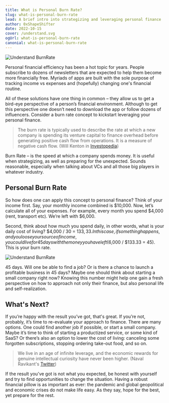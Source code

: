 ```yaml
---
title: What is Personal Burn Rate?
slug: what-is-personal-burn-rate
lead: A brief intro into strategizing and leveraging personal finance
author: 0xShapeShifter
date: 2022-10-15
cover: /understand.svg
ogUrl: what-is-personal-burn-rate
canonial: what-is-personal-burn-rate
---
```


![Understand BurnRate](/understand.svg)

Personal financial efficiency has been a hot topic for years. People subscribe to dozens of newsletters that are expected to help them become more financially free. Myriads of apps are built with the sole purpose of tracking income vs expenses and (hopefully) changing one's financial routine.

All of these solutions have one thing in common – they allow us to get a bird-eye perspective of a person’s financial environment. Although to get this perspective one doesn’t need to download the app or follow dozens of influencers. Consider a burn rate concept to kickstart leveraging your personal finance.

> The burn rate is typically used to describe the rate at which a new company is spending its venture capital to finance overhead before generating positive cash flow from operations. It is a measure of negative cash flow. (Will Kenton in [Investopedia](https://www.investopedia.com/terms/b/burnrate.asp#:~:text=It%20is%20a%20measure%20of,spending%20%241%20million%20per%20month))

Burn Rate – is the speed at which a company spends money. It is useful when strategizing, as well as preparing for the unexpected. Sounds reasonable, especially when talking about VCs and all those big players in whatever industry.


## Personal Burn Rate

So how does one can apply this concept to personal finance? Think of your income first. Say, your monthly income combined is $10,000. Now, let’s calculate all of your expenses. For example, every month you spend $4,000 (rent, transport etc). We’re left with $6,000.

Second, think about how much you spend daily, in other words, what is your daily cost of living? $4,000 / 30 = $133,33. In this case, if something happens, and you loose your source of income, you could live for 45 days with the money you have left ($6,000 / $133.33 = 45). This is your burn rate.

![Understand BurnRate](/keepgoing.svg)

45 days. Will one be able to find a job? Or is there a chance to launch a profitable business in 45 days? Maybe one should think about starting a small company right now? Knowing this number might help one gain a fresh perspective on how to approach not only their finance, but also personal life and self-realization.

## What's Next?

If you’re happy with the result you’ve got, that's great. If you’re not, probably, it’s time to re-evaluate your approach to finance. There are many options. One could find another job if possible, or start a small company. Maybe it’s time to think of starting a productized service, or some kind of SaaS? Or there’s also an option to lower the cost of living: canceling some forgotten subscriptions, stopping ordering take-out food, and so on.

> We live in an age of infinite leverage, and the economic rewards for genuine intellectual curiosity have never been higher. (Naval Ravikant's [Twitter](https://twitter.com/naval/status/877321503896854528))

If the result you’ve got is not what you expected, be honest with yourself and try to find opportunities to change the situation. Having a robust financial pillow is as important as ever: the pandemic and global geopolitical and economic crises do not make life easy. As they say, hope for the best, yet prepare for the rest.


